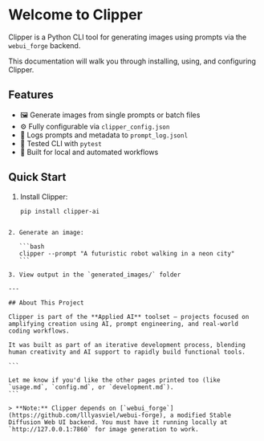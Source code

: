# Welcome to Clipper

Clipper is a Python CLI tool for generating images using prompts via the `webui_forge` backend.

This documentation will walk you through installing, using, and configuring Clipper.

## Features

- 🖼 Generate images from single prompts or batch files
- ⚙️ Fully configurable via `clipper_config.json`
- 🧠 Logs prompts and metadata to `prompt_log.jsonl`
- 🧪 Tested CLI with `pytest`
- 🚀 Built for local and automated workflows

## Quick Start

1. Install Clipper:
   ```bash
   pip install clipper-ai
````

2. Generate an image:

   ```bash
   clipper --prompt "A futuristic robot walking in a neon city"
   ```

3. View output in the `generated_images/` folder

---

## About This Project

Clipper is part of the **Applied AI** toolset — projects focused on amplifying creation using AI, prompt engineering, and real-world coding workflows.

It was built as part of an iterative development process, blending human creativity and AI support to rapidly build functional tools.

```

Let me know if you'd like the other pages printed too (like `usage.md`, `config.md`, or `development.md`).
```

> **Note:** Clipper depends on [`webui_forge`](https://github.com/lllyasviel/webui-forge), a modified Stable Diffusion Web UI backend. You must have it running locally at `http://127.0.0.1:7860` for image generation to work.
